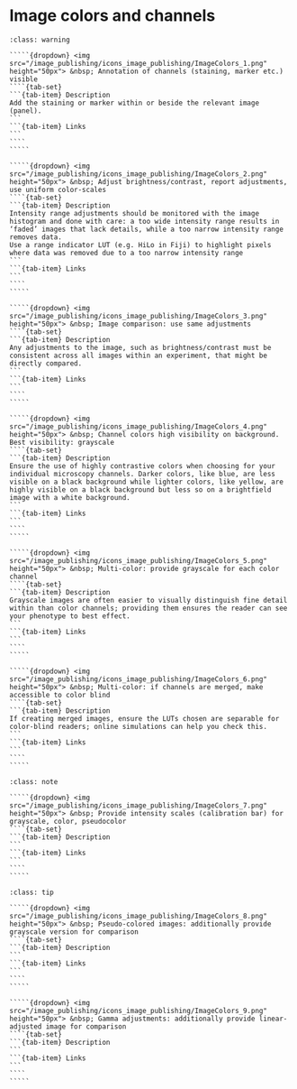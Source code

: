 # Image colors and channels


``````{admonition} Minimal 
:class: warning

`````{dropdown} <img src="/image_publishing/icons_image_publishing/ImageColors_1.png" height="50px"> &nbsp; Annotation of channels (staining, marker etc.) visible
````{tab-set}
```{tab-item} Description
Add the staining or marker within or beside the relevant image (panel). 
```
```{tab-item} Links
```
````
````` 

`````{dropdown} <img src="/image_publishing/icons_image_publishing/ImageColors_2.png" height="50px"> &nbsp; Adjust brightness/contrast, report adjustments, use uniform color-scales
````{tab-set}
```{tab-item} Description
Intensity range adjustments should be monitored with the image histogram and done with care: a too wide intensity range results in ‘faded’ images that lack details, while a too narrow intensity range removes data.
Use a range indicator LUT (e.g. HiLo in Fiji) to highlight pixels where data was removed due to a too narrow intensity range
```
```{tab-item} Links
```
````
`````  

`````{dropdown} <img src="/image_publishing/icons_image_publishing/ImageColors_3.png" height="50px"> &nbsp; Image comparison: use same adjustments
````{tab-set}
```{tab-item} Description
Any adjustments to the image, such as brightness/contrast must be consistent across all images within an experiment, that might be directly compared.
```
```{tab-item} Links
```
````
````` 

`````{dropdown} <img src="/image_publishing/icons_image_publishing/ImageColors_4.png" height="50px"> &nbsp; Channel colors high visibility on background. Best visibility: grayscale
````{tab-set}
```{tab-item} Description
Ensure the use of highly contrastive colors when choosing for your individual microscopy channels. Darker colors, like blue, are less visible on a black background while lighter colors, like yellow, are highly visible on a black background but less so on a brightfield image with a white background.
```
```{tab-item} Links
```
````
`````  
 
`````{dropdown} <img src="/image_publishing/icons_image_publishing/ImageColors_5.png" height="50px"> &nbsp; Multi-color: provide grayscale for each color channel
````{tab-set}
```{tab-item} Description
Grayscale images are often easier to visually distinguish fine detail within than color channels; providing them ensures the reader can see your phenotype to best effect.
```
```{tab-item} Links
```
````
````` 

`````{dropdown} <img src="/image_publishing/icons_image_publishing/ImageColors_6.png" height="50px"> &nbsp; Multi-color: if channels are merged, make accessible to color blind
````{tab-set}
```{tab-item} Description
If creating merged images, ensure the LUTs chosen are separable for color-blind readers; online simulations can help you check this.
```
```{tab-item} Links
```
````
`````  

``````

``````{admonition} Recommended
:class: note

`````{dropdown} <img src="/image_publishing/icons_image_publishing/ImageColors_7.png" height="50px"> &nbsp; Provide intensity scales (calibration bar) for grayscale, color, pseudocolor
````{tab-set}
```{tab-item} Description
```
```{tab-item} Links
```
````
````` 

``````

``````{admonition} Ideal
:class: tip

`````{dropdown} <img src="/image_publishing/icons_image_publishing/ImageColors_8.png" height="50px"> &nbsp; Pseudo-colored images: additionally provide grayscale version for comparison
````{tab-set}
```{tab-item} Description
```
```{tab-item} Links
```
````
````` 

`````{dropdown} <img src="/image_publishing/icons_image_publishing/ImageColors_9.png" height="50px"> &nbsp; Gamma adjustments: additionally provide linear-adjusted image for comparison
````{tab-set}
```{tab-item} Description
```
```{tab-item} Links
```
````
`````  

``````

<!--Notes which will not be shown on the actual page-->